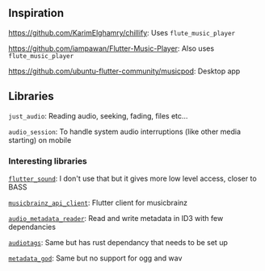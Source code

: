 ## Inspiration

https://github.com/KarimElghamry/chillify: Uses `flute_music_player`

https://github.com/iampawan/Flutter-Music-Player: Also uses `flute_music_player`

https://github.com/ubuntu-flutter-community/musicpod: Desktop app

## Libraries

`just_audio`: Reading audio, seeking, fading, files etc...

`audio_session`: To handle system audio interruptions (like other media starting) on mobile

### Interesting libraries

[`flutter_sound`](https://pub.dev/packages/flutter_sound): I don't use that but it gives more low level access, closer to BASS

[`musicbrainz_api_client`](https://pub.dev/packages/musicbrainz_api_client): Flutter client for musicbrainz

[`audio_metadata_reader`](https://pub.dev/packages/audio_metadata_reader): Read and write metadata in ID3 with few dependancies

[`audiotags`](https://pub.dev/packages/audiotags): Same but has rust dependancy that needs to be set up

[`metadata_god`](https://pub.dev/packages/metadata_god): Same but no support for ogg and wav
